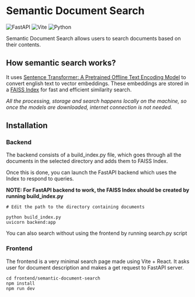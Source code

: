 # Semantic Document Search

![FastAPI](https://img.shields.io/badge/fastapi-109989?style=for-the-badge&logo=FASTAPI&logoColor=white)
![Vite](https://img.shields.io/badge/Vite-B73BFE?style=for-the-badge&logo=vite&logoColor=FFD62E)
![Python](https://img.shields.io/badge/Python-FFD43B?style=for-the-badge&logo=python&logoColor=blue)

Semantic Document Search allows users to search documents based on their contents.


## How semantic search works?

It uses [Sentence Transformer: A Pretrained Offline Text Encoding Model](https://github.com/UKPLab/sentence-transformers) to convert english text to vector embeddings. These embeddings are stored in a [FAISS Index](https://github.com/facebookresearch/faiss) for fast and efficient similarity search.   

*All the processing, storage and search happens locally on the machine, so once the models are downloaded, internet connection is not needed.*

## Installation

### Backend

The backend consists of a build_index.py file, which goes through all the documents in the selected directory and adds them to FAISS Index.

Once this is done, you can launch the FastAPI backend which uses the Index to respond to queries. 

**NOTE: For FastAPI backend to work, the FAISS Index should be created by running build_index.py**

```
# Edit the path to the directory containing documents

python build_index.py
uvicorn backend:app
```
You can also search without using the frontend by running search.py script

### Frontend

The frontend is a very minimal search page made using Vite + React. It asks user for document description and makes a get request to FastAPI server.

```
cd frontend/semantic-document-search
npm install
npm run dev
```


